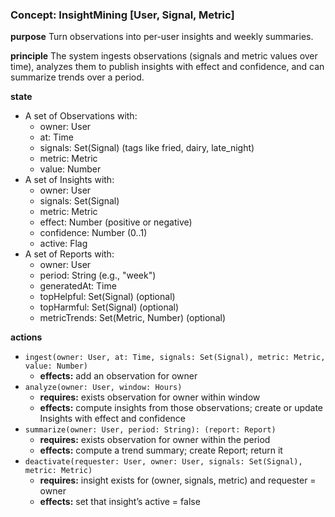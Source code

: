 ### Concept: InsightMining [User, Signal, Metric]

**purpose** Turn observations into per-user insights and weekly summaries.

**principle** The system ingests observations (signals and metric values over time), analyzes them to publish insights with effect and confidence, and can summarize trends over a period.

**state**

- A set of Observations with:
    - owner: User
    - at: Time
    - signals: Set(Signal) (tags like fried, dairy, late_night)
    - metric: Metric
    - value: Number
- A set of Insights with:
    - owner: User
    - signals: Set(Signal)
    - metric: Metric
    - effect: Number (positive or negative)
    - confidence: Number (0..1)
    - active: Flag
- A set of Reports with:
    - owner: User
    - period: String (e.g., "week")
    - generatedAt: Time
    - topHelpful: Set(Signal) (optional)
    - topHarmful: Set(Signal) (optional)
    - metricTrends: Set(Metric, Number) (optional)

**actions**

- `ingest(owner: User, at: Time, signals: Set(Signal), metric: Metric, value: Number)`
    - **effects:** add an observation for owner
- `analyze(owner: User, window: Hours)`
    - **requires:** exists observation for owner within window
    - **effects:** compute insights from those observations; create or update Insights with effect and confidence
- `summarize(owner: User, period: String): (report: Report)`
    - **requires:** exists observation for owner within the period
    - **effects:** compute a trend summary; create Report; return it
- `deactivate(requester: User, owner: User, signals: Set(Signal), metric: Metric)`
    - **requires:** insight exists for (owner, signals, metric) and requester = owner
    - **effects:** set that insight’s active = false

